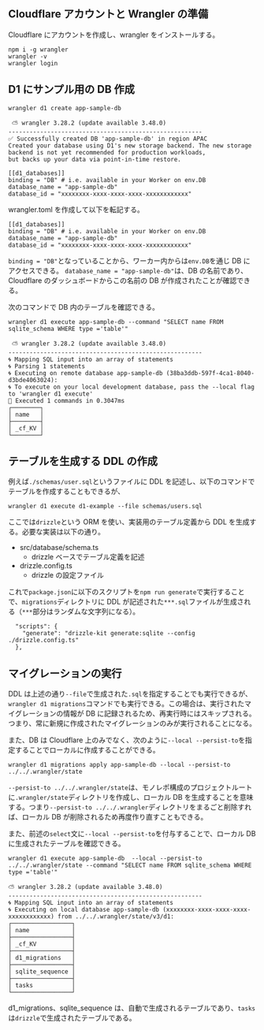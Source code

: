 ## Cloudflare アカウントと Wrangler の準備

Cloudflare にアカウントを作成し、wrangler をインストールする。

```
npm i -g wrangler
wrangler -v
wrangler login
```

## D1 にサンプル用の DB 作成

```
wrangler d1 create app-sample-db

 ⛅️ wrangler 3.28.2 (update available 3.48.0)
-------------------------------------------------------
✅ Successfully created DB 'app-sample-db' in region APAC
Created your database using D1's new storage backend. The new storage backend is not yet recommended for production workloads,
but backs up your data via point-in-time restore.

[[d1_databases]]
binding = "DB" # i.e. available in your Worker on env.DB
database_name = "app-sample-db"
database_id = "xxxxxxxx-xxxx-xxxx-xxxx-xxxxxxxxxxxx"
```

wrangler.toml を作成して以下を転記する。

```
[[d1_databases]]
binding = "DB" # i.e. available in your Worker on env.DB
database_name = "app-sample-db"
database_id = "xxxxxxxx-xxxx-xxxx-xxxx-xxxxxxxxxxxx"
```

`binding = "DB"`となっていることから、ワーカー内からは`env.DB`を通じ DB にアクセスできる。
`database_name = "app-sample-db"`は、DB の名前であり、Cloudflare のダッシュボードからこの名前の DB が作成されたことが確認できる。

次のコマンドで DB 内のテーブルを確認できる。

```
wrangler d1 execute app-sample-db --command "SELECT name FROM sqlite_schema WHERE type ='table'"

 ⛅️ wrangler 3.28.2 (update available 3.48.0)
-------------------------------------------------------
🌀 Mapping SQL input into an array of statements
🌀 Parsing 1 statements
🌀 Executing on remote database app-sample-db (38ba3ddb-597f-4ca1-8040-d3bde4063024):
🌀 To execute on your local development database, pass the --local flag to 'wrangler d1 execute'
🚣 Executed 1 commands in 0.3047ms
┌────────┐
│ name   │
├────────┤
│ _cf_KV │
└────────┘
```

## テーブルを生成する DDL の作成

例えば`./schemas/user.sql`というファイルに DDL を記述し、以下のコマンドでテーブルを作成することもできるが、

```
wrangler d1 execute d1-example --file schemas/users.sql
```

ここでは`drizzle`という ORM を使い、実装用のテーブル定義から DDL を生成する。必要な実装は以下の通り。

- src/database/schema.ts
  - drizzle ベースでテーブル定義を記述
- drizzle.config.ts
  - drizzle の設定ファイル

これで`package.json`に以下のスクリプトを`npm run generate`で実行することで、`migrations`ディレクトリに DDL が記述された`***.sql`ファイルが生成される（`***`部分はランダムな文字列になる）。

```
  "scripts": {
    "generate": "drizzle-kit generate:sqlite --config ./drizzle.config.ts"
  },
```

## マイグレーションの実行

DDL は上述の通り`--file`で生成された`.sql`を指定することでも実行できるが、`wrangler d1 migrations`コマンドでも実行できる。この場合は、実行されたマイグレーションの情報が DB に記録されるため、再実行時にはスキップされる。つまり、常に新規に作成されたマイグレーションのみが実行されることになる。

また、DB は Cloudflare 上のみでなく、次のように`--local --persist-to`を指定することでローカルに作成することができる。

```
wrangler d1 migrations apply app-sample-db --local --persist-to ../../.wrangler/state
```

`--persist-to ../../.wrangler/state`は、モノレポ構成のプロジェクトルートに`.wrangler/state`ディレクトリを作成し、ローカル DB を生成することを意味する。つまり`--persist-to ../../.wrangler`ディレクトリをまるごと削除すれば、ローカル DB が削除されるため再度作り直すこともできる。

また、前述の`select`文に`--local --persist-to`を付与することで、ローカル DB に生成されたテーブルを確認できる。

```
wrangler d1 execute app-sample-db  --local --persist-to ../../.wrangler/state --command "SELECT name FROM sqlite_schema WHERE type ='table'"

⛅️ wrangler 3.28.2 (update available 3.48.0)
-------------------------------------------------------
🌀 Mapping SQL input into an array of statements
🌀 Executing on local database app-sample-db (xxxxxxxx-xxxx-xxxx-xxxx-xxxxxxxxxxxx) from ../../.wrangler/state/v3/d1:
┌─────────────────┐
│ name            │
├─────────────────┤
│ _cf_KV          │
├─────────────────┤
│ d1_migrations   │
├─────────────────┤
│ sqlite_sequence │
├─────────────────┤
│ tasks           │
└─────────────────┘
```

d1_migrations、sqlite_sequence は、自動で生成されるテーブルであり、`tasks`は`drizzle`で生成されたテーブルである。
